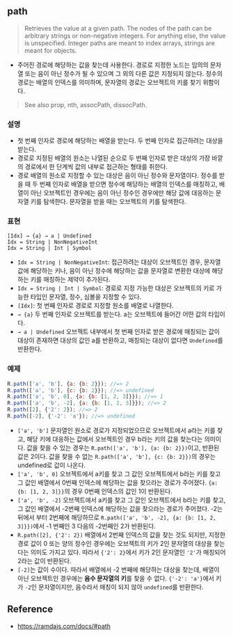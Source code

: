 ## path
> Retrieves the value at a given path. The nodes of the path can be arbitrary strings or non-negative integers. For anything else, the value is unspecified. Integer paths are meant to index arrays, strings are meant for objects.
- 주어진 경로에 해당하는 값을 찾는데 사용한다. 경로로 지정한 노드는 임의의 문자열 또는 음이 아닌 정수가 될 수 있으며 그 외의 다른 값은 지정되지 않는다. 정수의 경로는 배열의 인덱스를 의미하며, 문자열의 경로는 오브젝트의 키를 찾기 위함이다.

> See also prop, nth, assocPath, dissocPath.

### 설명
- 첫 번째 인자로 경로에 해당하는 배열을 받는다. 두 번째 인자로 접근하려는 대상을 받는다.
- 경로로 지정된 배열의 원소는 나열된 순으로 두 번째 인자로 받은 대상의 가장 바깥의 경로에서 한 단계씩 값의 내부로 접근하는 형태를 취한다.
- 경로 배열의 원소로 지정할 수 있는 대상은 음이 아닌 정수와 문자열이다. 정수를 받을 때 두 번째 인자로 배열을 받으면 정수에 해당하는 배열의 인덱스를 매칭하고, 배열이 아닌 오브젝트인 경우에는 음이 아닌 정수인 경우에만 해당 값에 대응하는 문자열 키를 탐색한다. 문자열을 받을 때는 오브젝트의 키를 탐색한다.

### 표현
```
[Idx] → {a} → a | Undefined
Idx = String | NonNegativeInt
Idx = String | Int | Symbol
```
- `Idx = String | NonNegativeInt`: 접근하려는 대상이 오브젝트인 경우, 문자열 값에 해당하는 키나, 음이 아닌 정수에 해당하는 값을 문자열로 변환한 대상에 해당하는 키를 매칭하는 제약이 추가된다.
- `Idx = String | Int | Symbol`: 경로로 지정 가능한 대상은 오브젝트의 키로 가능한 타입인 문자열, 정수, 심볼을 지정할 수 있다.
- `[Idx]`: 첫 번째 인자로 경로로 지정할 원소를 배열로 나열한다.
- `→ {a}` 두 번째 인자로 오브젝트를 받는다. a는 오브젝트에 들어간 어떤 값의 타입이다.
- `→ a | Undefined` 오브젝트 내부에서 첫 번째 인자로 받은 경로에 매칭되는 값이 대상이 존재하면 대상의 값인 a를 반환하고, 매칭되는 대상이 없다면 `Undefined`를 반환한다.

### 예제
```js
R.path(['a', 'b'], {a: {b: 2}}); //=> 2
R.path(['a', 'b'], {c: {b: 2}}); //=> undefined
R.path(['a', 'b', 0], {a: {b: [1, 2, 3]}}); //=> 1
R.path(['a', 'b', -2], {a: {b: [1, 2, 3]}}); //=> 2
R.path([2], {'2': 2}); //=> 2
R.path([-2], {'-2': 'a'}); //=> undefined
```
- `['a', 'b']` 문자열인 원소로 경로가 지정되었으므로 오브젝트에서 a라는 키를 찾고, 해당 키에 대응하는 값에서 오브젝트인 경우 b라는 키의 값을 찾는다는 의미이다. 값을 찾을 수 있는 경우는 `R.path(['a', 'b'], {a: {b: 2}})`이고, 반환된 값은 2이다. 값을 찾을 수 없는 `R.path(['a', 'b'], {c: {b: 2}})`의 경우는 undefined로 값이 나온다.
- `['a', 'b', 0]` 오브젝트에서 a키를 찾고 그 값인 오브젝트에서 b라는 키를 찾고 그 값인 배열에서 0번째 인덱스에 해당하는 값을 찾으라는 경로가 주어졌다. `{a: {b: [1, 2, 3]}}`의 경우 0번째 인덱스의 값인 1이 반환된다.
- `['a', 'b', -2]` 오브젝트에서 a키를 찾고 그 값인 오브젝트에서 b라는 키를 찾고, 그 값인 배열에서 -2번째 인덱스에 해당하는 값을 찾으라는 경로가 주어졌다. -2는 뒤에서 부터 2번째에 해당하므로 `R.path(['a', 'b', -2], {a: {b: [1, 2, 3]}})`에서 -1 번째인 3 다음의 -2번째인 2가 반환된다.
- `R.path([2], {'2': 2})` 배열에서 2번째 인덱스의 값을 찾는 것도 되지만, 지정한 경로 값이 0 또는 양의 정수인 경우에는 오브젝트의 키가 2인 문자열의 대상을 찾는다는 의미도 가지고 있다. 따라서 `{'2': 2}`에서 키가 2인 문자열인 `'2'`가 매칭되어 2라는 값이 반환된다.
- `[-2]`는 값이 수이다. 따라서 배열에서 -2 번째에 해당하는 대상을 찾는데, 배열이 아닌 오브젝트인 경우에는 **음수 문자열의 키**를 찾을 수 없다. `{'-2': 'a'}`에서 키가 `-2`인 문자열이지만, 음수라서 매칭이 되지 않아 `undefined`를 반환한다.

## Reference
- https://ramdajs.com/docs/#path
